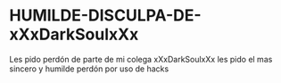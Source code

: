 # HUMILDE-DISCULPA-DE-xXxDarkSoulxXx
Les pido perdón de parte de mi colega xXxDarkSoulxXx les pido el mas sincero y humilde perdón por uso de hacks
